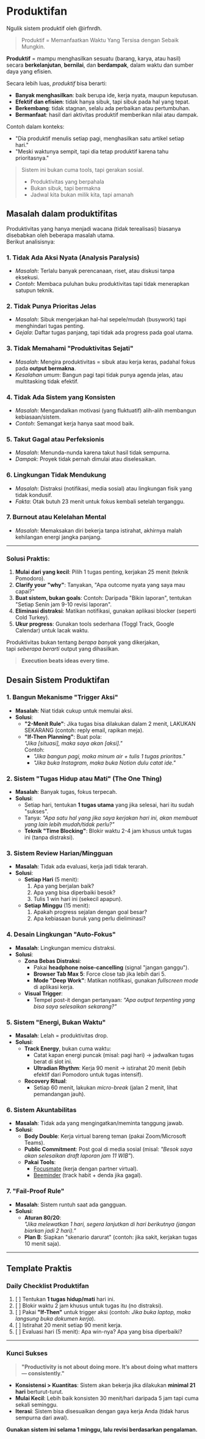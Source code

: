 # Produktifan 
Ngulik sistem produktif oleh @irfnrdh. 

> Produktif = Memanfaatkan Waktu Yang Tersisa dengan Sebaik Mungkin.
 
**Produktif** = mampu menghasilkan sesuatu (barang, karya, atau hasil) secara **berkelanjutan**, **bernilai**, dan **berdampak**, dalam waktu dan sumber daya yang efisien.

Secara lebih luas, *produktif* bisa berarti:

* **Banyak menghasilkan**: baik berupa ide, kerja nyata, maupun keputusan.
* **Efektif dan efisien**: tidak hanya sibuk, tapi sibuk pada hal yang tepat.
* **Berkembang**: tidak stagnan, selalu ada perbaikan atau pertumbuhan.
* **Bermanfaat**: hasil dari aktivitas produktif memberikan nilai atau dampak.

Contoh dalam konteks:

* "Dia produktif menulis setiap pagi, menghasilkan satu artikel setiap hari."
* "Meski waktunya sempit, tapi dia tetap produktif karena tahu prioritasnya."


> Sistem ini bukan cuma tools, tapi gerakan sosial.  
> - Produktivitas yang berpahala  
> - Bukan sibuk, tapi bermakna  
> - Jadwal kita bukan milik kita, tapi amanah  

## Masalah dalam produktifitas 
Produktivitas yang hanya menjadi wacana (tidak terealisasi) biasanya disebabkan oleh beberapa masalah utama.   
Berikut analisisnya:

### 1. **Tidak Ada Aksi Nyata (Analysis Paralysis)**
   - *Masalah*: Terlalu banyak perencanaan, riset, atau diskusi tanpa eksekusi.
   - *Contoh*: Membaca puluhan buku produktivitas tapi tidak menerapkan satupun teknik.

### 2. **Tidak Punya Prioritas Jelas**
   - *Masalah*: Sibuk mengerjakan hal-hal sepele/mudah (busywork) tapi menghindari tugas penting.
   - *Gejala*: Daftar tugas panjang, tapi tidak ada progress pada goal utama.

### 3. **Tidak Memahami "Produktivitas Sejati"**
   - *Masalah*: Mengira produktivitas = sibuk atau kerja keras, padahal fokus pada **output bermakna**.
   - *Kesalahan umum*: Bangun pagi tapi tidak punya agenda jelas, atau multitasking tidak efektif.

### 4. **Tidak Ada Sistem yang Konsisten**
   - *Masalah*: Mengandalkan motivasi (yang fluktuatif) alih-alih membangun kebiasaan/sistem.
   - *Contoh*: Semangat kerja hanya saat mood baik.

### 5. **Takut Gagal atau Perfeksionis**
   - *Masalah*: Menunda-nunda karena takut hasil tidak sempurna.
   - *Dampak*: Proyek tidak pernah dimulai atau diselesaikan.

### 6. **Lingkungan Tidak Mendukung**
   - *Masalah*: Distraksi (notifikasi, media sosial) atau lingkungan fisik yang tidak kondusif.
   - *Fakta*: Otak butuh 23 menit untuk fokus kembali setelah terganggu.

### 7. **Burnout atau Kelelahan Mental**
   - *Masalah*: Memaksakan diri bekerja tanpa istirahat, akhirnya malah kehilangan energi jangka panjang.

---

### **Solusi Praktis:**
1. **Mulai dari yang kecil**: Pilih 1 tugas penting, kerjakan 25 menit (teknik Pomodoro).
2. **Clarify your "why"**: Tanyakan, "Apa outcome nyata yang saya mau capai?"
3. **Buat sistem, bukan goals**: Contoh: Daripada "Bikin laporan", tentukan "Setiap Senin jam 9-10 revisi laporan".
4. **Eliminasi distraksi**: Matikan notifikasi, gunakan aplikasi blocker (seperti Cold Turkey).
5. **Ukur progress**: Gunakan tools sederhana (Toggl Track, Google Calendar) untuk lacak waktu.

Produktivitas bukan tentang *berapa banyak* yang dikerjakan,   
tapi *seberapa berarti* output yang dihasilkan. 

> **Execution beats ideas every time.**


## **Desain Sistem Produktifan**

### **1. Bangun Mekanisme "Trigger Aksi"**
- **Masalah**: Niat tidak cukup untuk memulai aksi.  
- **Solusi**:  
  - **"2-Menit Rule"**: Jika tugas bisa dilakukan dalam 2 menit, LAKUKAN SEKARANG (contoh: reply email, rapikan meja).  
  - **"If-Then Planning"**: Buat pola:  
    *"Jika [situasi], maka saya akan [aksi]."*  
    Contoh:  
    - *"Jika bangun pagi, maka minum air + tulis 1 tugas prioritas."*  
    - *"Jika buka Instagram, maka buka Notion dulu catat ide."*  

### **2. Sistem "Tugas Hidup atau Mati" (The One Thing)**
- **Masalah**: Banyak tugas, fokus terpecah.  
- **Solusi**:  
  - Setiap hari, tentukan **1 tugas utama** yang jika selesai, hari itu sudah "sukses".  
  - Tanya: *"Apa satu hal yang jika saya kerjakan hari ini, akan membuat yang lain lebih mudah/tidak perlu?"*  
  - **Teknik "Time Blocking"**: Blokir waktu 2-4 jam khusus untuk tugas ini (tanpa distraksi).  

### **3. Sistem Review Harian/Mingguan**
- **Masalah**: Tidak ada evaluasi, kerja jadi tidak terarah.  
- **Solusi**:  
  - **Setiap Hari** (5 menit):  
    1. Apa yang berjalan baik?  
    2. Apa yang bisa diperbaiki besok?  
    3. Tulis 1 win hari ini (sekecil apapun).  
  - **Setiap Minggu** (15 menit):  
    1. Apakah progress sejalan dengan goal besar?  
    2. Apa kebiasaan buruk yang perlu dieliminasi?  

### **4. Desain Lingkungan "Auto-Fokus"**
- **Masalah**: Lingkungan memicu distraksi.  
- **Solusi**:  
  - **Zona Bebas Distraksi**:  
    - Pakai **headphone noise-cancelling** (signal "jangan ganggu").  
    - **Browser Tab Max 5**: Force close tab jika lebih dari 5.  
    - **Mode "Deep Work"**: Matikan notifikasi, gunakan *fullscreen mode* di aplikasi kerja.  
  - **Visual Trigger**:  
    - Tempel post-it dengan pertanyaan: *"Apa output terpenting yang bisa saya selesaikan sekarang?"*  

### **5. Sistem "Energi, Bukan Waktu"**
- **Masalah**: Lelah = produktivitas drop.  
- **Solusi**:  
  - **Track Energy**, bukan cuma waktu:  
    - Catat kapan energi puncak (misal: pagi hari) → jadwalkan tugas berat di slot ini.  
    - **Ultradian Rhythm**: Kerja 90 menit → istirahat 20 menit (lebih efektif dari Pomodoro untuk tugas intensif).  
  - **Recovery Ritual**:  
    - Setiap 60 menit, lakukan *micro-break* (jalan 2 menit, lihat pemandangan jauh).  

### **6. Sistem Akuntabilitas**
- **Masalah**: Tidak ada yang mengingatkan/meminta tanggung jawab.  
- **Solusi**:  
  - **Body Double**: Kerja virtual bareng teman (pakai Zoom/Microsoft Teams).  
  - **Public Commitment**: Post goal di media sosial (misal: *"Besok saya akan selesaikan draft laporan jam 11 WIB"*).  
  - **Pakai Tools**:  
    - [Focusmate](https://www.focusmate.com/) (kerja dengan partner virtual).  
    - [Beeminder](https://www.beeminder.com/) (track habit + denda jika gagal).  

### **7. "Fail-Proof Rule"**
- **Masalah**: Sistem runtuh saat ada gangguan.  
- **Solusi**:  
  - **Aturan 80/20**:  
    *"Jika melewatkan 1 hari, segera lanjutkan di hari berikutnya (jangan biarkan jadi 2 hari)."*  
  - **Plan B**: Siapkan "skenario darurat" (contoh: jika sakit, kerjakan tugas 10 menit saja).  

---

## **Template Praktis**
### **Daily Checklist Produktifan**  
1. [ ] Tentukan **1 tugas hidup/mati** hari ini.  
2. [ ] Blokir waktu 2 jam khusus untuk tugas itu (no distraksi).  
3. [ ] Pakai **"If-Then"** untuk trigger aksi (contoh: *Jika buka laptop, maka langsung buka dokumen kerja*).  
4. [ ] Istirahat 20 menit setiap 90 menit kerja.  
5. [ ] Evaluasi hari (5 menit): Apa win-nya? Apa yang bisa diperbaiki?  

---

### **Kunci Sukses**  
> **"Productivity is not about doing more. It’s about doing what matters — consistently."**  

- **Konsistensi > Kuantitas**: Sistem akan bekerja jika dilakukan **minimal 21 hari** berturut-turut.  
- **Mulai Kecil**: Lebih baik konsisten 30 menit/hari daripada 5 jam tapi cuma sekali seminggu.  
- **Iterasi**: Sistem bisa disesuaikan dengan gaya kerja Anda (tidak harus sempurna dari awal).  

**Gunakan sistem ini selama 1 minggu, lalu revisi berdasarkan pengalaman.** 
